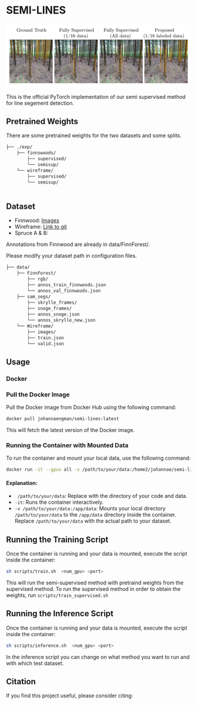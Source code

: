 # SEMI-LINES

![Header Image](/images/header.png)

This is the official PyTorch implementation of our semi supervised method for line segement detection. 

## Pretrained Weights

There are some pretrained weights for the two datasets and some splits.

```
├── ./exp/
    ├── finnswoods/
        ├── supervised/
        └── semisup/
    └── wireframe/
        ├── supervised/
        └── semisup/
     
```

## Dataset

- Finnwood: [Images](https://github.com/juanb09111/FinnForest)
- Wireframe: [Link to git](https://github.com/huangkuns/wireframe) 
- Spruce A & B:

Annotations from Finnwood are already in data/FinnForest/.

Please modify your dataset path in configuration files.


```
├── data/
    ├── FinnForest/
        ├── rgb/
        ├── annos_train_finnwoods.json
        └── annos_val_finnwoods.json
    ├── sam_segs/
        ├── skrylle_frames/
        ├── snoge_frames/
        ├── annos_snoge.json
        └── annos_skrylle_new.json
    └── Wireframe/
        ├── images/
        ├── train.json
        └── valid.json
```

## Usage

### Docker

### Pull the Docker Image

Pull the Docker image from Docker Hub using the following command:

```bash
docker pull johannaengman/semi-lines:latest
```

This will fetch the latest version of the Docker image.

### Running the Container with Mounted Data

To run the container and mount your local data, use the following command:

```bash
docker run -it --gpus all -v /path/to/your/data:/home2/johannae/semi-lines/UniMatch johannaengman/semi-lines:latest
```

#### Explanation:
- ` /path/to/your/data`: Replace with the directory of your code and data. 
- `-it`: Runs the container interactively.
- `-v /path/to/your/data:/app/data`: Mounts your local directory `/path/to/your/data` to the `/app/data` directory inside the container. Replace `/path/to/your/data` with the actual path to your dataset.

## Running the Training Script

Once the container is running and your data is mounted, execute the script inside the container:

```bash
sh scripts/train.sh  <num_gpu> <port>
```

This will run the semi-supervised method with pretraind weights from the supervised method. To run the supervised method in order to obtain the weights, run `scripts/train_supervised.sh`

## Running the Inference Script

Once the container is running and your data is mounted, execute the script inside the container:

```bash
sh scripts/inference.sh  <num_gpu> <port>
```

In the inference script you can change on what method you want to run and with which test dataset.

## Citation

If you find this project useful, please consider citing:

```bibtex

```

